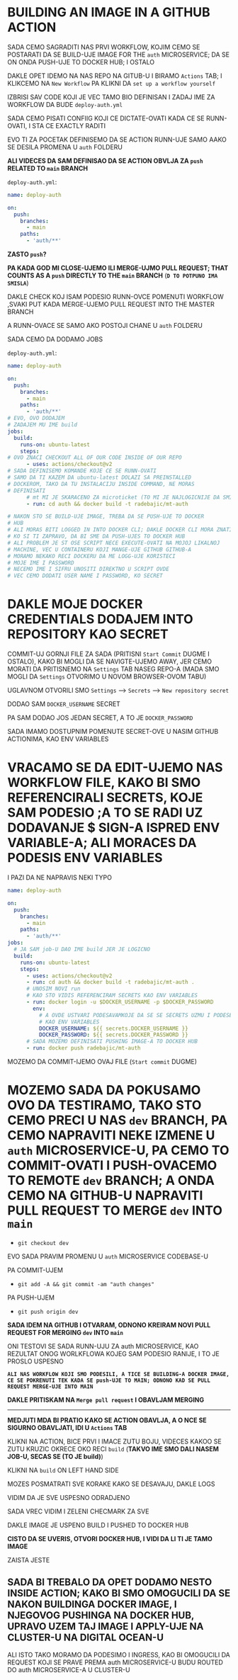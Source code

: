 # BUILDING AN IMAGE IN A GITHUB ACTION

SADA CEMO SAGRADITI NAS PRVI WORKFLOW, KOJIM CEMO SE POSTARATI DA SE BUILD-UJE IMAGE FOR THE `auth` MICROSERVICE; DA SE ON ONDA PUSH-UJE TO DOCKER HUB; I OSTALO

DAKLE OPET IDEMO NA NAS REPO NA GITUB-U I BIRAMO `Actions` TAB; I KLIKCEMO NA `New Workflow` PA KLIKNI DA `set up a workflow yourself`

IZBRISI SAV CODE KOJI JE VEC TAMO BIO DEFINISAN I ZADAJ IME ZA WORKFLOW DA BUDE `deploy-auth.yml`

SADA CEMO PISATI CONFIIG KOJI CE DICTATE-OVATI KADA CE SE RUNN-OVATI, I STA CE EXACTLY RADITI

EVO TI ZA POCETAK DEFINISEMO DA SE ACTION RUNN-UJE SAMO AAKO SE DESILA PROMENA U `auth` FOLDERU

**ALI VIDECES DA SAM DEFINISAO DA SE ACTION OBVLJA ZA `push` RELATED TO `main` BRANCH**

`deploy-auth.yml`:

```yml
name: deploy-auth

on:
  push:
    branches:
      - main
    paths:
      - 'auth/**'
```

**ZASTO `push`?**

**PA KADA GOD MI CLOSE-UJEMO ILI MERGE-UJMO PULL REQUEST; THAT COUNTS AS A `push` DIRECTLY TO THE `main` BRANCH** (**`D TO POTPUNO IMA SMISLA`**)

DAKLE CHECK KOJ ISAM PODESIO RUNN-OVCE POMENUTI WORKFLOW ,SVAKI PUT KADA MERGE-UJEMO PULL REQUEST INTO THE MASTER BRANCH

A RUNN-OVACE SE SAMO AKO POSTOJI CHANE U `auth` FOLDERU

SADA CEMO DA DODAMO JOBS

`deploy-auth.yml`:

```yml
name: deploy-auth

on:
  push:
    branches:
      - main
    paths:
      - 'auth/**'
# EVO, OVO DODAJEM
# ZADAJEM MU IME build
jobs:
  build:
    runs-on: ubuntu-latest
    steps:
# OVO ZNACI CHECKOUT ALL OF OUR CODE INSIDE OF OUR REPO
      - uses: actions/checkout@v2
# SADA DEFINISEMO KOMANDE KOJE CE SE RUNN-OVATI
# SAMO DA TI KAZEM DA ubuntu-latest DOLAZI SA PREINSTALLED 
# DOCKEROM, TAKO DA TU INSTALACIJU INSIDE COMMAND, NE MORAS
# DEFINISATI 
      # mt MI JE SKARACENO ZA microticket (TO MI JE NAJLOGICNIJE DA SMISLIM)      
      - run: cd auth && docker build -t radebajic/mt-auth 

# NAKON STO SE BUILD-UJE IMAGE, TREBA DA SE PUSH-UJE TO DOCKER 
# HUB
# ALI MORAS BITI LOGGED IN INTO DOCKER CLI; DAKLE DOCKER CLI MORA ZNATI
# KO SI TI ZAPRAVO, DA BI SME DA PUSH-UJES TO DOCKER HUB
# ALI PROBLEM JE ST OSE SCRIPT NECE EXECUTE-OVATI NA MOJOJ LIKALNOJ
# MACHINE, VEC U CONTAINERU KOJI MANGE-UJE GITHUB GITHUB-A
# MORAMO NEKAKO RECI DOCKERU DA ME LOGG-UJE KORISTECI
# MOJE IME I PASSWORD
# NECEMO IME I SIFRU UNOSITI DIREKTNO U SCRIPT OVDE
# VEC CEMO DODATI USER NAME I PASSWORD, KO SECRET
```

# DAKLE MOJE DOCKER CREDENTIALS DODAJEM INTO REPOSITORY KAO SECRET

COMMIT-UJ GORNJI FILE ZA SADA (PRITISNI `Start Commit` DUGME I OSTALO), KAKO BI MOGLI DA SE NAVIGTE-UJEMO AWAY, JER CEMO MORATI DA PRITISNEMO NA `Settings` TAB NASEG REPO-A (MADA SMO MOGLI DA `Settings` OTVORIMO U NOVOM BROWSER-OVOM TABU)

UGLAVNOM OTVORILI SMO `Settings` --> `Secrets` --> `New repository secret`

DODAO SAM `DOCKER_USERNAME` SECRET

PA SAM DODAO JOS JEDAN SECRET, A TO JE `DOCKER_PASSWORD`

SADA IMAMO DOSTUPNIM POMENUTE SECRET-OVE U NASIM GITHUB ACTIONIMA, KAO ENV VARIABLES

# VRACAMO SE DA EDIT-UJEMO NAS WORKFLOW FILE, KAKO BI SMO REFERENCIRALI SECRETS, KOJE SAM PODESIO ;A TO SE RADI UZ DODAVANJE $ SIGN-A ISPRED ENV VARIABLE-A; ALI MORACES DA PODESIS ENV VARIABLES

I PAZI DA NE NAPRAVIS NEKI TYPO

```yml
name: deploy-auth

on:
  push:
    branches:
      - main
    paths:
      - 'auth/**'
jobs:
  # JA SAM job-U DAO IME build JER JE LOGICNO
  build:
    runs-on: ubuntu-latest
    steps:
      - uses: actions/checkout@v2   
      - run: cd auth && docker build -t radebajic/mt-auth .
      # UNOSIM NOVI run
      # KAO STO VIDIS REFERENCIRAM SECRETS KAO ENV VARIABLES
      - run: docker login -u $DOCKER_USERNAME -p $DOCKER_PASSWORD
        env:
          # A OVDE USTVARI PODESAVAMKOJE DA SE SE SECRETS UZMU I PODESE
          # KAO ENV VARIABLES
          DOCKER_USERNAME: ${{ secrets.DOCKER_USERNAME }}
          DOCKER_PASSWORD: ${{ secrets.DOCKER_PASSWORD }}
      # SADA MOZEMO DEFINISATI PUSHING IMAGE-A TO DOCKER HUB
      - run: docker push radebajic/mt-auth
```

MOZEMO DA COMMIT-IJEMO OVAJ FILE (`Start commit` DUGME)

# MOZEMO SADA DA POKUSAMO OVO DA TESTIRAMO, TAKO STO CEMO PRECI U NAS `dev` BRANCH, PA CEMO NAPRAVITI NEKE IZMENE U `auth` MICROSERVICE-U, PA CEMO TO COMMIT-OVATI I PUSH-OVACEMO TO REMOTE `dev` BRANCH; A ONDA CEMO NA GITHUB-U NAPRAVITI PULL REQUEST TO MERGE `dev` INTO `main`

- `git checkout dev`

EVO SADA PRAVIM PROMENU U `auth` MICROSERVICE CODEBASE-U

PA COMMIT-UJEM

- `git add -A && git commit -am "auth changes"`

PA PUSH-UJEM

- `git push origin dev`

**SADA IDEM NA GITHUB I OTVARAM, ODNONO KREIRAM NOVI PULL REQUEST FOR MERGING `dev` INTO `main`**

ONI TESTOVI SE SADA RUNN-UJU ZA auth MICROSERVICE, KAO REZULTAT ONOG WORLKFLOWA KOJEG SAM PODESIO RANIJE, I TO JE PROSLO USPESNO

**`ALI NAS WORKFLOW KOJI SMO PODESILI, A TICE SE BUILDING-A DOCKER IMAGE, CE SE POKRENUTI TEK KADA SE push-UJE TO MAIN; ODNONO KAD SE PULL REQUEST MERGE-UJE INTO MAIN`**

**DAKLE PRITISKAM NA `Merge pull request` I OBAVLJAM MERGING**

***

**MEDJUTI MDA BI PRATIO KAKO SE ACTION OBAVLJA, A O NCE SE SIGURNO OBAVLJATI, IDI U `Actions` TAB**

KLIKNI NA ACTION, BICE PRVI I IMACE ZUTU BOJU, VIDECES KAKOO SE ZUTU KRUZIC OKRECE OKO RECI `build` (**TAKVO IME SMO DALI NASEM JOB-U, SECAS SE (TO JE build)**)

KLIKNI NA `build` ON LEFT HAND SIDE

MOZES POSMATRATI SVE KORAKE KAKO SE DESAVAJU, DAKLE LOGS

VIDIM DA JE SVE USPESNO ODRADJENO

SADA VREC VIDIM I ZELENI CHECMARK ZA SVE

DAKLE IMAGE JE USPENO BUILD I PUSHED TO DOCKER HUB

**CISTO DA SE UVERIS, OTVORI DOCKER HUB, I VIDI DA LI TI JE TAMO IMAGE**

ZAISTA JESTE

## SADA BI TREBALO DA OPET DODAMO NESTO INSIDE ACTION; KAKO BI SMO OMOGUCILI DA SE NAKON BUILDINGA DOCKER IMAGE, I NJEGOVOG PUSHINGA NA DOCKER HUB, UPRAVO UZEM TAJ IMAGE I APPLY-UJE NA CLUSTER-U NA DIGITAL OCEAN-U

ALI ISTO TAKO MORAMO DA PODESIMO I INGRESS, KAO BI OMOGUCILI DA REQUEST KOJI SE PRAVE PREMA auth MICROSERVICE-U BUDU ROUTED DO auth MICROSERVICE-A U CLUSTER-U


